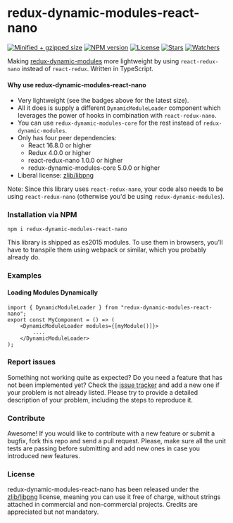 # redux-dynamic-modules-react-nano

[![Minified + gzipped size](https://badgen.net/bundlephobia/minzip/redux-dynamic-modules-react-nano)](https://www.npmjs.com/package/redux-dynamic-modules-react-nano)
[![NPM version](https://badgen.net/npm/v/redux-dynamic-modules-react-nano)](https://www.npmjs.com/package/redux-dynamic-modules-react-nano)
[![License](https://badgen.net/github/license/lusito/redux-dynamic-modules-react-nano)](https://github.com/lusito/redux-dynamic-modules-react-nano/blob/master/LICENSE)
[![Stars](https://badgen.net/github/stars/lusito/redux-dynamic-modules-react-nano)](https://github.com/lusito/redux-dynamic-modules-react-nano)
[![Watchers](https://badgen.net/github/watchers/lusito/redux-dynamic-modules-react-nano)](https://github.com/lusito/redux-dynamic-modules-react-nano)

Making [redux-dynamic-modules](https://github.com/microsoft/redux-dynamic-modules) more lightweight by using `react-redux-nano` instead of `react-redux`.
Written in TypeScript.

#### Why use redux-dynamic-modules-react-nano

- Very lightweight (see the badges above for the latest size).
- All it does is supply a different `DynamicModuleLoader` component which leverages the power of hooks in combination with `react-redux-nano`.
- You can use `redux-dynamic-modules-core` for the rest instead of `redux-dynamic-modules`.
- Only has four peer dependencies:
  - React 16.8.0 or higher
  - Redux 4.0.0 or higher
  - react-redux-nano 1.0.0 or higher
  - redux-dynamic-modules-core 5.0.0 or higher
- Liberal license: [zlib/libpng](https://github.com/Lusito/redux-dynamic-modules-react-nano/blob/master/LICENSE)

Note: Since this library uses `react-redux-nano`, your code also needs to be using `react-redux-nano` (otherwise you'd be using `redux-dynamic-modules`).

### Installation via NPM

```npm i redux-dynamic-modules-react-nano```

This library is shipped as es2015 modules. To use them in browsers, you'll have to transpile them using webpack or similar, which you probably already do.

### Examples

#### Loading Modules Dynamically

```tsx
import { DynamicModuleLoader } from "redux-dynamic-modules-react-nano";
export const MyComponent = () => (
    <DynamicModuleLoader modules={[myModule()]}>
        ....
    </DynamicModuleLoader>
);
```

### Report issues

Something not working quite as expected? Do you need a feature that has not been implemented yet? Check the [issue tracker](https://github.com/Lusito/redux-dynamic-modules-react-nano/issues) and add a new one if your problem is not already listed. Please try to provide a detailed description of your problem, including the steps to reproduce it.

### Contribute

Awesome! If you would like to contribute with a new feature or submit a bugfix, fork this repo and send a pull request. Please, make sure all the unit tests are passing before submitting and add new ones in case you introduced new features.

### License

redux-dynamic-modules-react-nano has been released under the [zlib/libpng](https://github.com/Lusito/redux-dynamic-modules-react-nano/blob/master/LICENSE) license, meaning you
can use it free of charge, without strings attached in commercial and non-commercial projects. Credits are appreciated but not mandatory.
